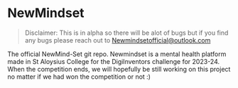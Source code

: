 # NewMindset
> Disclaimer: This is in alpha so there will be alot of bugs but if you find any bugs please reach out to Newmindsetofficial@outlook.com

The official NewMind-Set git repo.
Newmindset is a mental health platform made in St Aloysius College for the DigiInventors challenge for 2023-24. When the competition ends, we will hopefully be still working on this project no matter if we had won the competition or not :)
